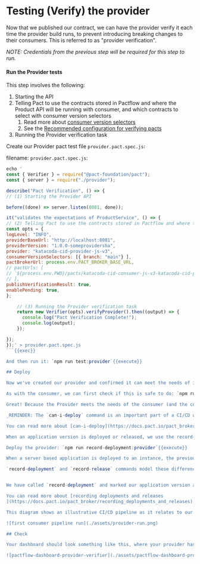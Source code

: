 # Testing (Verify) the provider

Now that we published our contract, we can have the provider verify it each time the provider build runs, to prevent introducing breaking changes to their consumers. This is referred to as "provider verification".

_NOTE: Credentials from the previous step will be required for this step to run._

#### Run the Provider tests

This step involves the following:

1. Starting the API
2. Telling Pact to use the contracts stored in Pactflow and where the Product API will be running with consumer, and which contracts to select with consumer version selectors
   1. Read more about [consumer version selectors](https://docs.pact.io/pact_broker/advanced_topics/consumer_version_selectors)
   2. See the [Recommended configuration for verifying pacts
      ](https://docs.pact.io/provider/recommended_configuration)
3. Running the Provider verification task

Create our Provider pact test file `provider.pact.spec.js`:

filename: `provider.pact.spec.js`:

```js
echo '
const { Verifier } = require("@pact-foundation/pact");
const { server } = require("./provider");

describe("Pact Verification", () => {
// (1) Starting the Provider API

before((done) => server.listen(8081, done));

it("validates the expectations of ProductService", () => {
// (2) Telling Pact to use the contracts stored in Pactflow and where the Product API will be running
const opts = {
logLevel: "INFO",
providerBaseUrl: "http://localhost:8081",
providerVersion: "1.0.0-someprovidersha",
provider: "katacoda-cid-provider-js-v3",
consumerVersionSelectors: [{ branch: "main"} ],
pactBrokerUrl: process.env.PACT_BROKER_BASE_URL,
// pactUrls: [
// `${process.env.PWD}/pacts/katacoda-cid-consumer-js-v3-katacoda-cid-provider-js-v3.json`,
// ],
publishVerificationResult: true,
enablePending: true,
};

    // (3) Running the Provider verification task
    return new Verifier(opts).verifyProvider().then((output) => {
      console.log("Pact Verification Complete!");
      console.log(output);
    });

});
});' > provider.pact.spec.js
```{{exec}}

And then run it: `npm run test:provider`{{execute}}

## Deploy

Now we've created our provider and confirmed it can meet the needs of its consumers, we can deploy it to production!

As with the consumer, we can first check if this is safe to do: `npm run can-i-deploy:provider`{{execute}}

Great! Because the Provider meets the needs of the consumer (and the consumer is not yet in production) it is safe to do.

_REMINDER: The `can-i-deploy` command is an important part of a CI/CD workflow, adding stage gates to prevent deploying incompatible applications to environments such as production_

You can read more about [can-i-deploy](https://docs.pact.io/pact_broker/can_i_deploy)

When an application version is deployed or released, we use the record-deployment or record-release commands provided by the Pact Broker CLI.

Deploy the provider: `npm run record-deployment:provider`{{execute}}

When a server based application is deployed to an instance, the previously deployed version is removed from that environment, and no longer needs to be supported. When an application like a mobile app or code library is released, the previously released versions are still available, and still need to be supported for a time at least.

`record-deployment` and `record-release` commands model these differences correctly, so the Broker always knows exactly which application version or versions are currently in an environment. This means that no matter whether an application is deployed or released, everyone can use can-i-deploy with the new --to-environment ENVIRONMENT option the same way, and can use the new { deployedOrReleased: true } consumer version selector for pact verification.


We have called `record-deployment` and marked our application version as deployed to `production`

You can read more about [recording deployments and releases
](https://docs.pact.io/pact_broker/recording_deployments_and_releases)

This diagram shows an illustrative CI/CD pipeline as it relates to our progress to date:

![first consumer pipeline run](./assets/provider-run.png)

## Check

Your dashboard should look something like this, where your provider has been marked as having been deployed to `production`:

![pactflow-dashboard-provider-verifier](./assets/pactflow-dashboard-provider-verified-prod.png)